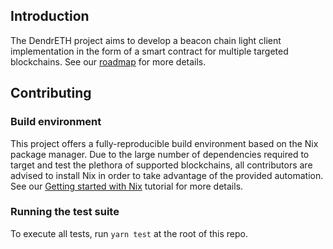 ## Introduction

The DendrETH project aims to develop a beacon chain light client implementation
in the form of a smart contract for multiple targeted blockchains. See our
[roadmap](./docs/ROADMAP.md) for more details.

## Contributing

### Build environment

This project offers a fully-reproducible build environment based on the Nix
package manager. Due to the large number of dependencies required to target
and test the plethora of supported blockchains, all contributors are advised
to install Nix in order to take advantage of the provided automation. See our
[Getting started with Nix](docs/NIX.md) tutorial for more details.

### Running the test suite

To execute all tests, run `yarn test` at the root of this repo.
